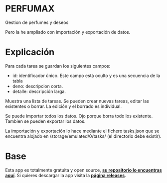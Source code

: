 # PERFUMAX

Gestion de perfumes y deseos


Pero la he ampliado con importación y exportación de datos.

# Explicación

Para cada tarea se guardan los siguientes campos:

* id: identificador único. Este campo está oculto y es una secuencia de la tabla
* deno: descripcion corta.
* detalle: descripción larga.

Muestra una lista de tareas. Se pueden crear nuevas tareas, editar las existentes o borrar. La edición y el borrado es individual. 

Se puede importar todos los datos. Ojo porque borra todo los existente. 
Tambien se pueden exportar los datos. 

La importación y exportación lo hace mediante el fichero tasks.json que se encuentra alojado en 
/storage/emulated/0/tasks/  (el directorio debe existir). 


# Base

Esta app es totalmente gratuita y open source,  [**su repositorio lo encuentras aquí**](https://github.com/parzibyte/CRUD-SQLite). Si quieres descargar la app visita la  [**página releases**](https://github.com/parzibyte/CRUD-SQLite/releases).